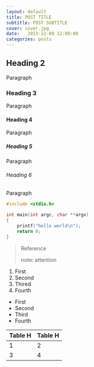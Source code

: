 ```yaml
---
layout: default
title: POST TITLE
subtitle: POST SUBTITLE
cover: cover.jpg
date:   2013-12-09 12:00:00
categories: posts
---
```


## Heading 2

Paragraph

### Heading 3

Paragraph

#### Heading 4

Paragraph

##### Heading 5

Paragraph

###### Heading 6

Paragraph

```c
#include <stdio.h>

int main(int argc, char **argv)
{
    printf("hello world\n");
    return 0;
}
```

> Reference
>
> note: attention

1. First
2. Second
3. Thired
4. Fourth

- First
- Second
- Third
- Fourth

| Table H | Table H |
| ------- | ------- |
| 1       | 2       |
| 3       | 4       |
